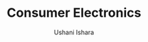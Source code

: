 ---
is_programmatic_layout_5: true
draft: false
title: Consumer Electronics
snippet: Consumer Electronics
image:
  src: /images/pseo/best-work-management-tools-for-consumer-electronics.jpg
  alt: consumer electronics, task management, resource management, productivity
publishDate: 2024-11-29
category: ""
author: Ushani Ishara
tags:
  - consumerelectronics
  - Tips
  - Open-Source
  - Team
content_01: |
    The consumer electronics industry is characterized by rapid innovation and fierce competition, demanding that teams swiftly adapt to changing technologies and consumer preferences. Effective task management tools are vital for success in this industry, as they help streamline project workflows, enhance collaboration, and ensure timely product launches amidst tight deadlines and complex supply chains.',
content_02: |
    Worklenz streamlines product development tasks, tracks project timelines, and improves team coordination.
description: Discover the best work management tools for consumer electronics including WorkLenz, designed for your specific needs.
related: [best-work-management-tools-for-e-commerce, best-work-management-tools-for-manufacturing, best-work-management-tools-for-automotive, best-work-management-tools-for-technology-startups]
---